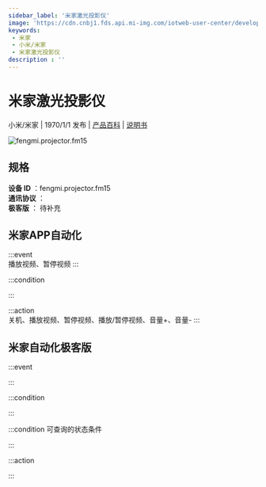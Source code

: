 ```yaml
---
sidebar_label: '米家激光投影仪'
image: 'https://cdn.cnbj1.fds.api.mi-img.com/iotweb-user-center/developer_1679069105671FmuzbVpD.png?GalaxyAccessKeyId=AKVGLQWBOVIRQ3XLEW&Expires=9223372036854775807&Signature=ERMcf58e3IYMcj9vCoowZBELD7Y='
keywords: 
 - 米家
 - 小米/米家
 - 米家激光投影仪
description : ''
---
```

# 米家激光投影仪

小米/米家 | 1970/1/1 发布 | [产品百科](https://home.mi.com/webapp/content/baike/product/index.html?model=fengmi.projector.fm15/) | [说明书](https://home.mi.com/views/introduction.html?model=fengmi.projector.fm15&region=cn)

![fengmi.projector.fm15](https://cdn.cnbj1.fds.api.mi-img.com/iotweb-user-center/developer_1679069105671FmuzbVpD.png?GalaxyAccessKeyId=AKVGLQWBOVIRQ3XLEW&Expires=9223372036854775807&Signature=ERMcf58e3IYMcj9vCoowZBELD7Y=)

## 规格  
> 
**设备 ID** ：fengmi.projector.fm15  
**通讯协议** ：  
**极客版**  ： 待补充 


## 米家APP自动化  

:::event  
播放视频、暂停视频
:::

:::condition  

:::

:::action   
关机、播放视频、暂停视频、播放/暂停视频、音量+、音量-
:::

## 米家自动化极客版  

:::event  

:::

:::condition  

:::

:::condition 可查询的状态条件  

:::

:::action  

:::

        
